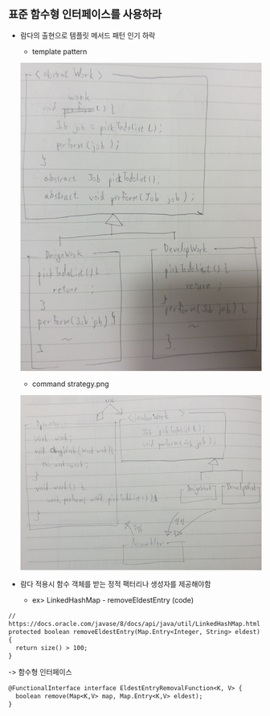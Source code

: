 ## 표준 함수형 인터페이스를 사용하라
* 람다의 출현으로 템플릿 메서드 패턴 인기 하락
  - template pattern
  
  ![](template.png)
  
  - command strategy.png
  
  ![](command_strategy.png)

* 람다 적용시 함수 객체를 받는 정적 팩터리나 생성자를 제공해야함
  - ex> LinkedHashMap - removeEldestEntry (code)
```
// https://docs.oracle.com/javase/8/docs/api/java/util/LinkedHashMap.html
protected boolean removeEldestEntry(Map.Entry<Integer, String> eldest) {
  return size() > 100;
}
```
-> 함수형 인터페이스
```
@FunctionalInterface interface EldestEntryRemovalFunction<K, V> {
  boolean remove(Map<K,V> map, Map.Entry<K,V> eldest);
}  
```


